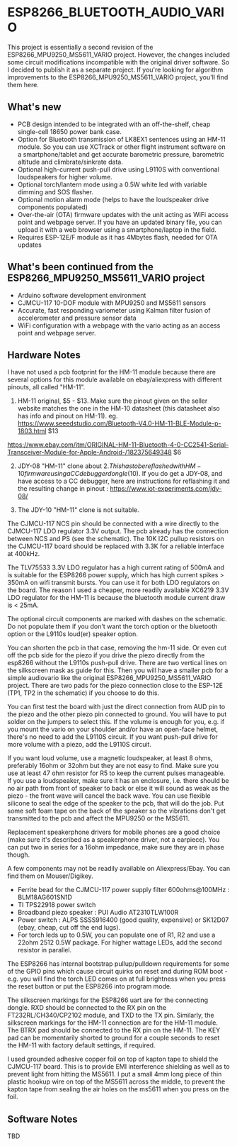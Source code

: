 # ESP8266_BLUETOOTH_AUDIO_VARIO

This project is essentially a second revision of the ESP8266_MPU9250_MS5611_VARIO project. However, the changes included some
circuit modifications incompatible with the original driver software. 
So I decided to publish it as a separate project. 
If you're looking for algorithm improvements to the ESP8266_MPU9250_MS5611_VARIO project, you'll find them here. 

## What's new
* PCB design intended to be integrated with an off-the-shelf, cheap single-cell 18650 power bank case. 
* Option for Bluetooth transmission of LK8EX1 sentences using an HM-11 module. So you can use XCTrack 
or other flight instrument software on a smartphone/tablet and get accurate barometric pressure, barometric altitude and climbrate/sinkrate data.
* Optional  high-current push-pull drive using L9110S with conventional loudspeakers for higher volume. 
* Optional torch/lantern mode using a 0.5W white led with variable dimming and SOS flasher.
* Optional motion alarm mode (helps to have the loudspeaker drive components populated)
* Over-the-air (OTA) firmware updates with the unit acting as WiFi access point and webpage server. If you have an updated
binary file, you can upload it with a web browser using a smartphone/laptop in the field.
* Requires ESP-12E/F module as it has 4Mbytes flash, needed for OTA updates

## What's been continued from the ESP8266_MPU9250_MS5611_VARIO project
* Arduino software development environment
* CJMCU-117 10-DOF module with MPU9250 and MS5611 sensors
* Accurate, fast responding variometer using Kalman filter fusion of accelerometer and pressure sensor data
* WiFi configuration with a webpage with the vario acting as an access point and webpage server.

## Hardware Notes

I have not used a pcb footprint for the HM-11 module because there are several options for this
module available on ebay/aliexpress with different pinouts, all called "HM-11".

1. HM-11 original, $5 - $13. Make sure the pinout given on the seller website
matches the one in the HM-10 datasheet (this datasheet also has info and pinout on HM-11).
eg. https://www.seeedstudio.com/Bluetooth-V4.0-HM-11-BLE-Module-p-1803.html $13

https://www.ebay.com/itm/ORIGINAL-HM-11-Bluetooth-4-0-CC2541-Serial-Transceiver-Module-for-Apple-Android-/182375649348
 $6

2. JDY-08 "HM-11" clone about $2. This has to be reflashed with HM-10 firmware using a CC debugger dongle ($10). 
If you do get a JDY-08, and have access to a CC debugger, here are instructions for 
reflashing it and the resulting change in pinout : https://www.iot-experiments.com/jdy-08/ 

3. The JDY-10  "HM-11" clone is not suitable.

The CJMCU-117 NCS pin should be connected with a wire directly to the 
CJMCU-117  LDO regulator 3.3V output. The pcb already has the connection between NCS and PS (see the schematic).
The 10K I2C pullup resistors on the CJMCU-117 board should be replaced with 3.3K for a reliable interface at 400kHz.

The TLV75533 3.3V LDO regulator has a high current rating of 500mA and is suitable for the ESP8266 power supply, which has high current spikes > 350mA on wifi transmit bursts. You can use it for both LDO regulators on the board. The reason I used a cheaper, more readily available XC6219 3.3V LDO regulator for the HM-11 is because the bluetooth module current draw is  < 25mA.

The optional circuit components are marked with dashes on the schematic. Do not populate them if 
you don't want the torch option or the bluetooth option or the L9110s loud(er) speaker option. 

You can shorten the pcb in that case, removing the hm-11 side. Or even cut off the pcb side 
for the piezo if you drive the piezo directly from the esp8266 without the L9110s push-pull drive. There are two vertical
lines on the silkscreen mask as guide for this. Then you will have a smaller pcb for a simple audiovario like the original ESP8266_MPU9250_MS5611_VARIO project. There are two pads for the piezo connection close to the ESP-12E (TP1, TP2 in the schematic) if you choose to do this.

You can first test the board with just the direct connection from AUD pin to the piezo and the other piezo
pin connected to ground. You will have to put solder on the jumpers to select this.
If the volume is enough for you, e.g. if you mount the vario on your shoulder and/or have an open-face helmet, there's no need to add the L9110S circuit. If you want push-pull drive for more volume with a piezo, add the L9110S circuit. 

If you want loud volume, use a magnetic loudspeaker, at least 8 ohms, preferably 16ohm or 32ohm but they are not easy to find. Make sure you use at least 47 ohm resistor for R5 to keep the current pulses manageable. 
If you use a loudspeaker, make sure it has an enclosure, i.e. there should be no air path from front of speaker 
to back or else it will sound as weak as the piezo - the front wave will cancel the back wave. 
You can use flexible silicone  to seal the edge of the speaker to the pcb, that will do the job. 
Put some soft foam tape on the back of the speaker so the vibrations don't get transmitted 
to the pcb and affect the MPU9250 or the MS5611.

Replacement speakerphone drivers for mobile phones are a good choice (make sure it's described as a speakerphone driver, not a earpiece). You can put two in series for a 16ohm impedance, make sure they are in phase though.

A few components may not be readily available on Aliexpress/Ebay. You can find them on Mouser/Digikey.

* Ferrite bead for the CJMCU-117 power supply filter 600ohms@100MHz :  BLM18AG601SN1D
* TI TPS22918 power switch 
* Broadband piezo speaker : PUI Audio AT2310TLW100R 
* Power switch : ALPS SSSS916400 (good quality, expensive) or SK12D07 (ebay, cheap, cut off the end lugs).
* For torch leds up to 0.5W, you can populate one of R1, R2 and use a 22ohm 2512 0.5W package. For higher wattage LEDs, add the second resistor in parallel. 

The ESP8266 has internal bootstrap pullup/pulldown requirements for some of the GPIO pins which cause circuit quirks on reset and during ROM boot - e.g. you will find the torch LED comes on at full brightness when you press the reset button or put the ESP8266 into program mode.

The silkscreen markings for the ESP8266 uart are for the connecting dongle. RXD should be connected to the RX pin on the FT232RL/CH340/CP2102 module, and TXD to the TX pin. Similarly, the silkscreen markings for the HM-11 connection are for the HM-11 module. The BTRX pad should be connected to the RX pin on the HM-11.  The KEY pad can be momentarily shorted
to ground for a couple seconds to reset the HM-11 with factory default settings, if required.

I used grounded adhesive copper foil on top of kapton tape to shield the CJMCU-117 board.
This is to provide EMI interference shielding as well as to prevent light from hitting the MS5611.
I put a small 4mm long piece of thin plastic hookup wire on top of the MS5611 across the middle, 
to prevent the kapton tape from sealing the air holes on the ms5611 when you press on the foil.

## Software Notes
TBD
